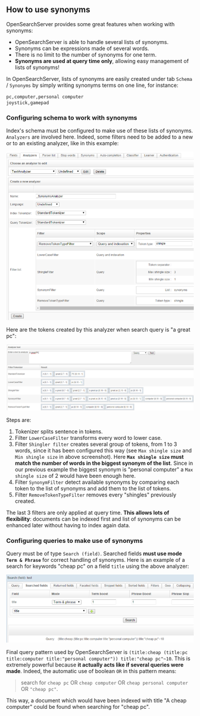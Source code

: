 ## How to use synonyms

OpenSearchServer provides some great features when working with synonyms:

* OpenSearchServer is able to handle several lists of synonyms. 
* Synonyms can be expressions made of several words. 
* There is no limit to the number of synonyms for one term.
* **Synonyms are used at query time only**, allowing easy management of lists of synonyms!

In OpenSearchServer, lists of synonyms are easily created under tab `Schema` / `Synonyms` by simply writing synonyms terms on one line, for instance:

```
pc,computer,personal computer
joystick,gamepad
```

### Configuring schema to work with synonyms

Index's schema must be configured to make use of these lists of synonyms. `Analyzers` are involved here. Indeed, some filters need to be added to a new or to an existing analyzer, like in this example:

![Creation of a synonyms analyzer](synonyms1.png)

Here are the tokens created by this analyzer when search query is "a great pc":

![Test results](synonyms2.png)

Steps are:

1. Tokenizer splits sentence in tokens.
2. Filter `LowerCaseFilter` transforms every word to lower case.
3. Filter `Shingler filter` creates several group of tokens, from 1 to 3 words, since it has been configured this way (see `Max shingle size` and `Min shingle size` in above screenshot). Here **`Max shingle size` must match the number of words in the biggest synonym of the list**. Since in our previous example the biggest synonym is "personal computer" a `Max shingle size` of 2 would have been enough here.
4. Filter `SynonymFilter` detect available synonyms by comparing each token to the list of synonyms and add them to the list of tokens.
5. Filter `RemoveTokenTypeFilter` removes every "shingles" previously created.

The last 3 filters are only applied at query time. **This allows lots of flexibility**: documents can be indexed first and list of synonyms can be enhanced later without having to index again data.

### Configuring queries to make use of synonyms

Query must be of type `Search (field)`. Searched fields **must use mode `Term & Phrase`** for correct handling of synonyms. Here is an example of a search for keywords "cheap pc" on a field `title` using the above analyzer:

![Query using synonyms](synonyms3.png)

Final query pattern used by OpenSearchServer is `(title:cheap (title:pc title:computer title:"personal computer")) title:"cheap pc"~10`. This is extremely powerful because **it actually acts like if several queries were made**. Indeed, the automatic use of boolean `OR` in this pattern means: 

> search for `cheap pc` OR `cheap computer` OR `cheap personal computer` OR `"cheap pc"`. 

This way, a document which would have been indexed with title "A cheap computer" could be found when searching for "cheap pc".